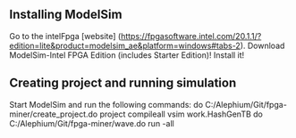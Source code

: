 ## Installing ModelSim

Go to the intelFpga [website] (https://fpgasoftware.intel.com/20.1.1/?edition=lite&product=modelsim_ae&platform=windows#tabs-2).
Download ModelSim-Intel FPGA Edition (includes Starter Edition)!
Install it!

## Creating project and running simulation

Start ModelSim and run the following commands:
    do C:/Alephium/Git/fpga-miner/create_project.do
    project compileall
    vsim work.HashGenTB
    do C:/Alephium/Git/fpga-miner/wave.do
    run -all

